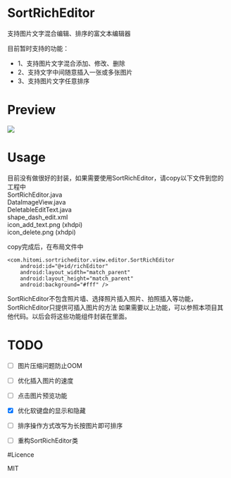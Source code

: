 # SortRichEditor

支持图片文字混合编辑、排序的富文本编辑器

目前暂时支持的功能：

 * 1、支持图片文字混合添加、修改、删除
 * 2、支持文字中间随意插入一张或多张图片
 * 3、支持图片文字任意排序


# Preview

<img src="preview/SortRichEditor.gif"/>


# Usage

目前没有做很好的封装，如果需要使用SortRichEditor，请copy以下文件到您的工程中 <br/>
SortRichEditor.java <br/>
DataImageView.java <br/>
DeletableEditText.java <br/>
shape_dash_edit.xml <br/>
icon_add_text.png (xhdpi) <br/>
icon_delete.png (xhdpi) <br/>

copy完成后，在布局文件中

    <com.hitomi.sortricheditor.view.editor.SortRichEditor
        android:id="@+id/richEditor"
        android:layout_width="match_parent"
        android:layout_height="match_parent"
        android:background="#fff" />

SortRichEditor不包含照片墙、选择照片插入照片、拍照插入等功能，SortRichEditor只提供可插入图片的方法
如果需要以上功能，可以参照本项目其他代码。以后会将这些功能组件封装在里面。


# TODO

- [ ] 图片压缩问题防止OOM <br/>
- [ ] 优化插入图片的速度 <br/>
- [ ] 点击图片预览功能 <br/>
- [x] 优化软键盘的显示和隐藏 <br/>
- [ ] 排序操作方式改写为长按图片即可排序 <br/>
- [ ] 重构SortRichEditor类 <br/>


#Licence

MIT

